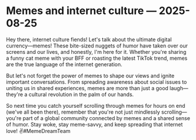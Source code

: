 # Memes and internet culture — 2025-08-25

Hey there, internet culture fiends! Let's talk about the ultimate digital currency—memes! These bite-sized nuggets of humor have taken over our screens and our lives, and honestly, I'm here for it. Whether you're sharing a funny cat meme with your BFF or roasting the latest TikTok trend, memes are the true language of the internet generation.

But let's not forget the power of memes to shape our views and ignite important conversations. From spreading awareness about social issues to uniting us in shared experiences, memes are more than just a good laugh—they're a cultural revolution in the palm of our hands.

So next time you catch yourself scrolling through memes for hours on end (we've all been there), remember that you're not just mindlessly scrolling—you're part of a global community connected by memes and a shared sense of humor. Stay woke, stay meme-savvy, and keep spreading that internet love! ✌️#MemeDreamTeam